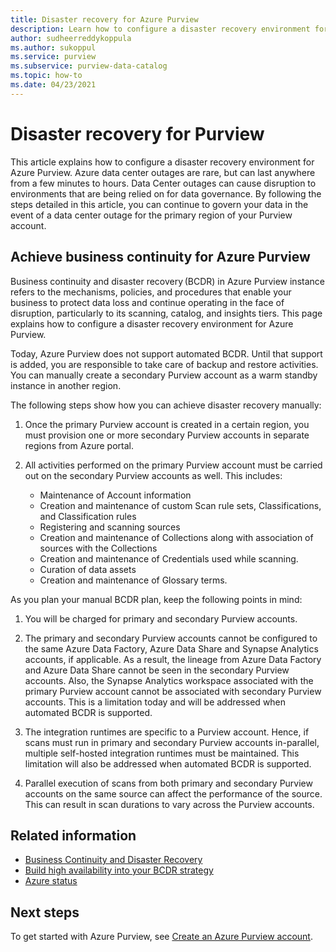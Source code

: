 ```yaml
---
title: Disaster recovery for Azure Purview
description: Learn how to configure a disaster recovery environment for Azure Purview.
author: sudheerreddykoppula
ms.author: sukoppul
ms.service: purview
ms.subservice: purview-data-catalog
ms.topic: how-to
ms.date: 04/23/2021
---
```

# Disaster recovery for Purview

This article explains how to configure a disaster recovery environment for Azure Purview. Azure data center outages are rare, but can last anywhere from a few minutes to hours. Data Center outages can cause disruption to environments that are being relied on for data governance. By following the steps detailed in this article, you can continue to govern your data in the event of a data center outage for the primary region of your Purview account.

## Achieve business continuity for Azure Purview

Business continuity and disaster recovery (BCDR) in Azure Purview instance refers to the mechanisms, policies, and procedures that enable your business to protect data loss and continue operating in the face of disruption, particularly to its scanning, catalog, and insights tiers. This page explains how to configure a disaster recovery environment for Azure Purview.

Today, Azure Purview does not support automated BCDR. Until that support is added, you are responsible to take care of backup and restore activities. You can manually create a secondary Purview account as a warm standby instance in another region.

The following steps show how you can achieve disaster recovery manually:

1. Once the primary Purview account is created in a certain region, you must provision one or more secondary Purview accounts in separate regions from Azure portal. 

2. All activities performed on the primary Purview account must be carried out on the secondary Purview accounts as well. This includes: 

    - Maintenance of Account information
    - Creation and maintenance of custom Scan rule sets, Classifications, and Classification rules
    - Registering and scanning sources
    - Creation and maintenance of Collections along with association of sources with the Collections
    - Creation and maintenance of Credentials used while scanning.
    - Curation of data assets
    - Creation and maintenance of Glossary terms. 


As you plan your manual BCDR plan, keep the following points in mind: 

1. You will be charged for primary and secondary Purview accounts. 

2. The primary and secondary Purview accounts cannot be configured to the same Azure Data Factory, Azure Data Share and Synapse Analytics accounts, if applicable.  As a result, the lineage from Azure Data Factory and Azure Data Share cannot be seen in the secondary Purview accounts. Also, the Synapse Analytics workspace associated with the primary Purview account cannot be associated with secondary Purview accounts. This is a limitation today and will be addressed when automated BCDR is supported. 

3. The integration runtimes are specific to a Purview account. Hence, if scans must run in primary and secondary Purview accounts in-parallel, multiple self-hosted integration runtimes must be maintained. This limitation will also be addressed when automated BCDR is supported. 

4. Parallel execution of scans from both primary and secondary Purview accounts on the same source can affect the performance of the source. This can result in scan durations to vary across the Purview accounts.   

## Related information

- [Business Continuity and Disaster Recovery](../best-practices-availability-paired-regions.md)
- [Build high availability into your BCDR strategy](/azure/architecture/solution-ideas/articles/build-high-availability-into-your-bcdr-strategy)
- [Azure status](https://status.azure.com/status)

## Next steps

To get started with Azure Purview, see [Create an Azure Purview account](create-catalog-portal.md).
